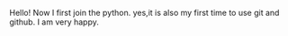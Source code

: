 Hello! Now I first join the python. yes,it is also my first time to use git and github. I am very happy. 
